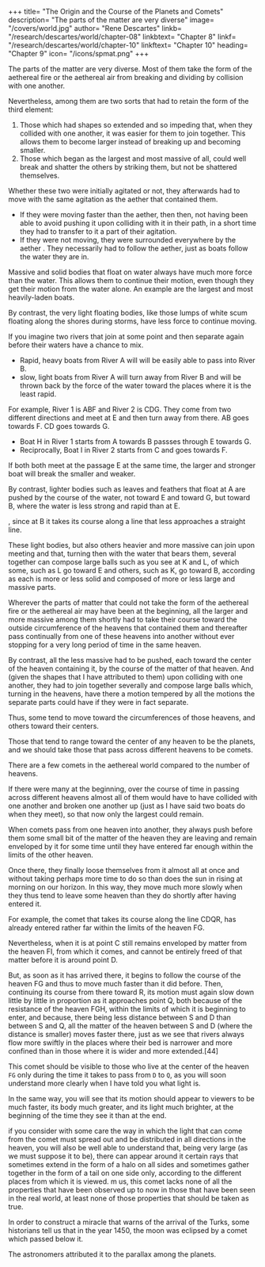 +++
title= "The Origin and the Course of the Planets and Comets"
description= "The parts of the matter are very diverse"
image= "/covers/world.jpg"
author= "Rene Descartes"
linkb= "/research/descartes/world/chapter-08"
linkbtext= "Chapter 8"
linkf= "/research/descartes/world/chapter-10"
linkftext= "Chapter 10"	
heading= "Chapter 9"
icon= "/icons/spmat.png"
+++


The parts of the matter are very diverse. Most of them take the form of the aethereal fire or the aethereal air from breaking and dividing by collision with one another.

Nevertheless, among them are two sorts that had to retain the form of the third element:

1. Those which had shapes so extended and so impeding that, when they collided with one another, it was easier for them to join together. This allows them to become larger instead of breaking up and becoming smaller. 
2. Those which began as the largest and most massive of all, could well break and shatter the others by striking them, but not be shattered themselves.

Whether these two were initially agitated or not, they afterwards had to move with the same agitation as the aether that contained them. <!-- matter of the heaven -->
- If they were moving faster than the aether, then   then, not having been able to avoid pushing it upon colliding with it in their path, in a short time they had to transfer to it a part of their agitation. 
- If they were not moving, they were surrounded everywhere by the aether <!-- that matter of the heaven -->. They necessarily had to follow the aether, just as boats <!-- and diverse other bodies floating on water (both the largest and most massive and those that are less so) --> follow the water they are in. <!--  when there is nothing else to impede them from doing so.[43] -->


Massive and solid bodies that float on water always have much more force than the water. This allows them to continue their motion, even though they get their motion from the water alone. An example are the largest and most heavily-laden boats. 

By contrast, the very light floating bodies, like those lumps of white scum floating along the shores during storms, have less force to continue moving.

If you imagine two rivers that join at some point and then separate again before their waters have a chance to mix. 
- Rapid, heavy boats from River A will will be easily able to pass into River B. 
- slow, light boats from River A will turn away from River B and will be thrown back by the force of the water toward the places where it is the least rapid.

<!-- (which one must suppose to be very calm and to have a rather equal force, but also to be very rapid) ,  -->

<!-- then boats or other rather massive and heavy bodies that are borne by the course of the one river , while the lightest bodies  -->

For example, River 1 is ABF and River 2 is CDG. They come from two different directions and meet at E and then turn away from there. AB goes towards F. CD goes towards G. 
- Boat H in River 1 starts from A towards B passses through E towards G. 
- Reciprocally, Boat I in River 2 starts from C and goes towards F.

If both both meet at the passage E at the same time, the larger and stronger boat will break the smaller and weaker. 

By contrast, lighter bodies such as leaves and feathers that float at A are pushed by the course of the water, not toward E and toward G, but toward B, where the water is less strong and rapid than at E.

, since at B it takes its course along a line that less approaches a straight line.

These light bodies, but also others heavier and more massive can join upon meeting and that, turning then with the water that bears them, several together can compose large balls such as you see at K and L, of which some, such as L go toward E and others, such as K, go toward B, according as each is more or less solid and composed of more or less large and massive parts.

Wherever the parts of matter that could not take the form of the aethereal fire or the aethereal air may have been at the beginning, all the larger and more massive among them shortly had to take their course toward the outside circumference of the heavens that contained them and thereafter pass continually from one of these heavens into another without ever stopping for a very long period of time in the same heaven. 

By contrast, all the less massive had to be pushed, each toward the center of the heaven containing it, by the course of the matter of that heaven. And (given the shapes that I have attributed to them) upon colliding with one another, they had to join together severally and compose large balls which, turning in the heavens, have there a motion tempered by all the motions the separate parts could have if they were in fact separate. 

Thus, some tend to move toward the circumferences of those heavens, and others toward their centers.

Those that tend to range toward the center of any heaven to be the planets, and we should take those that pass across different heavens to be comets.

There are a few comets in the aethereal world compared to the number of heavens. 

If there were many at the beginning, over the course of time in passing across different heavens almost all of them would have to have collided with one another and broken one another up (just as I have said two boats do when they meet), so that now only the largest could remain.

When comets pass from one heaven into another, they always push before them some small bit of the matter of the heaven they are leaving and remain enveloped by it for some time until they have entered far enough within the limits of the other heaven. 

Once there, they finally loose themselves from it almost all at once and without taking perhaps more time to do so than does the sun in rising at morning on our horizon. In this way, they move much more slowly when they thus tend to leave some heaven than they do shortly after having entered it.


For example, the comet that takes its course along the line CDQR, has already entered rather far within the limits of the heaven FG.

Nevertheless, when it is at point C still remains enveloped by matter from the heaven FI, from which it comes, and cannot be entirely freed of that matter before it is around point D. 

But, as soon as it has arrived there, it begins to follow the course of the heaven FG and thus to move much faster than it did before. Then, continuing its course from there toward R, its motion must again slow down little by little in proportion as it approaches point Q, both because of the resistance of the heaven FGH, within the limits of which it is beginning to enter, and because, there being less distance between S and D than between S and Q, all the matter of the heaven between S and D (where the distance is smaller) moves faster there, just as we see that rivers always flow more swiftly in the places where their bed is narrower and more confined than in those where it is wider and more extended.[44]

This comet should be visible to those who live at the center of the heaven `FG` only during the time it takes to pass from `D` to `Q`, as you will soon understand more clearly when I have told you what light is. 

In the same way, you will see that its motion should appear to viewers to be much faster, its body much greater, and its light much brighter, at the beginning of the time they see it than at the end.

if you consider with some care the way in which the light that can come from the comet must spread out and be distributed in all directions in the heaven, you will also be well able to understand that, being very large (as we must suppose it to be), there can appear around it certain rays that sometimes extend in the form of a halo on all sides and sometimes gather together in the form of a tail on one side only, according to the different places from which it is viewed. m us, this comet lacks none of all the properties that have been observed up to now in those that have been seen in the real world, at least none of those properties that should be taken as true. 

In order to construct a miracle that warns of the <!-- crescent --> arrival of the Turks, some historians tell us that in the year 1450, the moon was eclipsed by a comet which passed below it. 

The astronomers attributed it to the parallax among the planets. 

<!-- , calculating badly the amount of refraction (which they do not know) of the heavens and the speed of motion of comets (which is uncertain), attribute to them enough , or even below them (where some wish to pull them as by force), then we are not obliged to believe them.[45]
 -->
